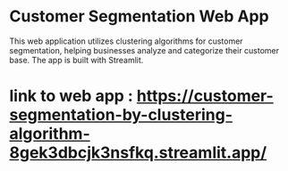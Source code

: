 
# Customer Segmentation Web App

This web application utilizes clustering algorithms for customer segmentation, helping businesses analyze and categorize their customer base. The app is built with Streamlit.

# link to web app : https://customer-segmentation-by-clustering-algorithm-8gek3dbcjk3nsfkq.streamlit.app/